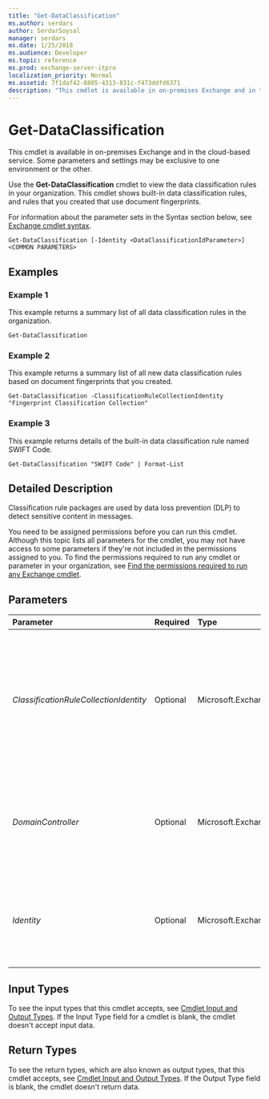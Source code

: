 ```yaml
---
title: "Get-DataClassification"
ms.author: serdars
author: SerdarSoysal
manager: serdars
ms.date: 1/25/2018
ms.audience: Developer
ms.topic: reference
ms.prod: exchange-server-itpro
localization_priority: Normal
ms.assetid: 7f1daf42-8805-4313-831c-f473ddfd6371
description: "This cmdlet is available in on-premises Exchange and in the cloud-based service. Some parameters and settings may be exclusive to one environment or the other."
---
```


# Get-DataClassification

This cmdlet is available in on-premises Exchange and in the cloud-based service. Some parameters and settings may be exclusive to one environment or the other. 
  
Use the **Get-DataClassification** cmdlet to view the data classification rules in your organization. This cmdlet shows built-in data classification rules, and rules that you created that use document fingerprints.
  
For information about the parameter sets in the Syntax section below, see [Exchange cmdlet syntax](https://technet.microsoft.com/library/bb123552.aspx). 
  
```
Get-DataClassification [-Identity <DataClassificationIdParameter>] <COMMON PARAMETERS>

```

## Examples
<a name="Examples"> </a>

### Example 1

This example returns a summary list of all data classification rules in the organization.
  
```
Get-DataClassification
```

### Example 2

This example returns a summary list of all new data classification rules based on document fingerprints that you created.
  
```
Get-DataClassification -ClassificationRuleCollectionIdentity "Fingerprint Classification Collection"
```

### Example 3

This example returns details of the built-in data classification rule named SWIFT Code.
  
```
Get-DataClassification "SWIFT Code" | Format-List
```

## Detailed Description
<a name="DetailedDescription"> </a>

Classification rule packages are used by data loss prevention (DLP) to detect sensitive content in messages.
  
You need to be assigned permissions before you can run this cmdlet. Although this topic lists all parameters for the cmdlet, you may not have access to some parameters if they're not included in the permissions assigned to you. To find the permissions required to run any cmdlet or parameter in your organization, see [Find the permissions required to run any Exchange cmdlet](https://technet.microsoft.com/library/mt432940.aspx).
  
## Parameters
<a name="DetailedDescription"> </a>

|**Parameter**|**Required**|**Type**|**Description**|
|:-----|:-----|:-----|:-----|
| _ClassificationRuleCollectionIdentity_ <br/> |Optional  <br/> |Microsoft.Exchange.Management.ClassificationDefinitions.ClassificationRuleCollectionIdParameter  <br/> |The _ClassificationRuleCollectionIdentity_ parameter filters the results by the name of the data classification rule collection. The data classification rule collection that contains the built-in data classification rules is named `Microsoft Rule Package`. The data classification that contains new data classification rules that you create that use document fingerprints is named  `Fingerprint Classification Collection`.  <br/> |
| _DomainController_ <br/> |Optional  <br/> |Microsoft.Exchange.Data.Fqdn  <br/> |This parameter is available only in on-premises Exchange.  <br/> The _DomainController_ parameter specifies the domain controller that's used by this cmdlet to read data from or write data to Active Directory. You identify the domain controller by its fully qualified domain name (FQDN). For example, `dc01.contoso.com`.  <br/> |
| _Identity_ <br/> |Optional  <br/> |Microsoft.Exchange.Management.ClassificationDefinitions.DataClassificationIdParameter  <br/> | The _Identity_ parameter specifies the data classification rule that you want to view. You can use any value that uniquely identifies the data classification rule. For example: <br/>  Name <br/> **LocalizedName** <br/> **Identity** GUID value <br/> |
   
## Input Types
<a name="InputTypes"> </a>

To see the input types that this cmdlet accepts, see [Cmdlet Input and Output Types](http://go.microsoft.com/fwlink/p/?linkId=616387). If the Input Type field for a cmdlet is blank, the cmdlet doesn't accept input data. 
  
## Return Types
<a name="ReturnTypes"> </a>

To see the return types, which are also known as output types, that this cmdlet accepts, see [Cmdlet Input and Output Types](http://go.microsoft.com/fwlink/p/?linkId=616387). If the Output Type field is blank, the cmdlet doesn't return data. 
  

